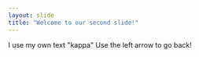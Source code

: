 ```yaml
---
layout: slide
title: "Welcome to our second slide!"
---
```

I use my own text "kappa"
Use the left arrow to go back!
